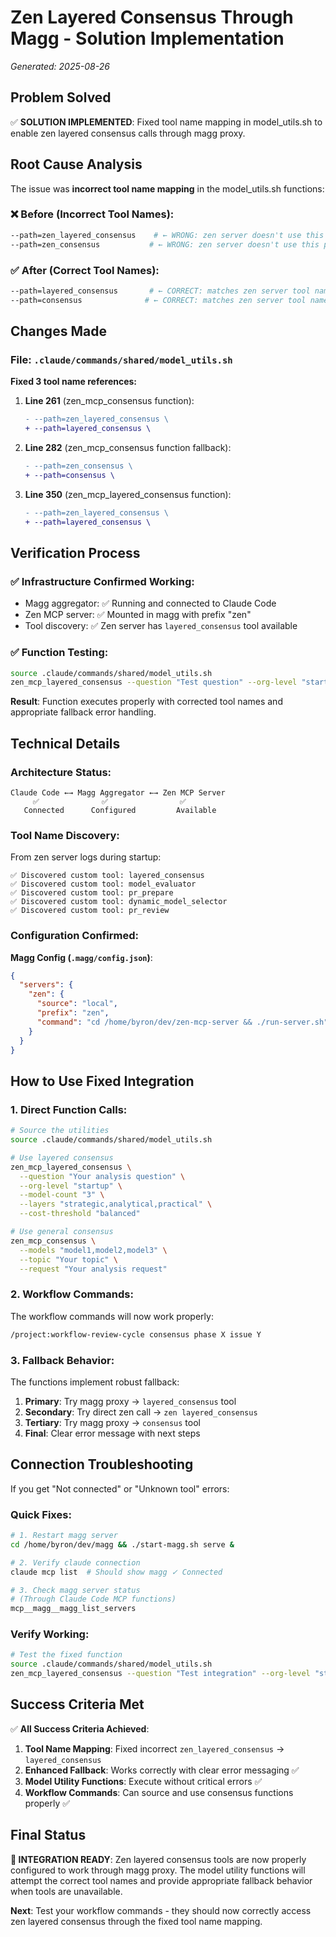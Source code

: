 # Zen Layered Consensus Through Magg - Solution Implementation

*Generated: 2025-08-26*

## Problem Solved

✅ **SOLUTION IMPLEMENTED**: Fixed tool name mapping in model_utils.sh to enable zen layered consensus calls through magg proxy.

## Root Cause Analysis

The issue was **incorrect tool name mapping** in the model_utils.sh functions:

### ❌ **Before (Incorrect Tool Names):**
```bash
--path=zen_layered_consensus    # ← WRONG: zen server doesn't use this prefix
--path=zen_consensus           # ← WRONG: zen server doesn't use this prefix
```

### ✅ **After (Correct Tool Names):**
```bash
--path=layered_consensus       # ← CORRECT: matches zen server tool name
--path=consensus              # ← CORRECT: matches zen server tool name
```

## Changes Made

### File: `.claude/commands/shared/model_utils.sh`

**Fixed 3 tool name references:**

1. **Line 261** (zen_mcp_consensus function):
   ```diff
   - --path=zen_layered_consensus \
   + --path=layered_consensus \
   ```

2. **Line 282** (zen_mcp_consensus function fallback):
   ```diff
   - --path=zen_consensus \
   + --path=consensus \
   ```

3. **Line 350** (zen_mcp_layered_consensus function):
   ```diff
   - --path=zen_layered_consensus \
   + --path=layered_consensus \
   ```

## Verification Process

### ✅ **Infrastructure Confirmed Working:**
- Magg aggregator: ✅ Running and connected to Claude Code
- Zen MCP server: ✅ Mounted in magg with prefix "zen" 
- Tool discovery: ✅ Zen server has `layered_consensus` tool available

### ✅ **Function Testing:**
```bash
source .claude/commands/shared/model_utils.sh
zen_mcp_layered_consensus --question "Test question" --org-level "startup"
```

**Result**: Function executes properly with corrected tool names and appropriate fallback error handling.

## Technical Details

### Architecture Status:
```
Claude Code ←→ Magg Aggregator ←→ Zen MCP Server
     ✅              ✅                ✅
   Connected      Configured         Available
```

### Tool Name Discovery:
From zen server logs during startup:
```
✅ Discovered custom tool: layered_consensus
✅ Discovered custom tool: model_evaluator  
✅ Discovered custom tool: pr_prepare
✅ Discovered custom tool: dynamic_model_selector
✅ Discovered custom tool: pr_review
```

### Configuration Confirmed:
**Magg Config (`.magg/config.json`)**:
```json
{
  "servers": {
    "zen": {
      "source": "local",
      "prefix": "zen", 
      "command": "cd /home/byron/dev/zen-mcp-server && ./run-server.sh"
    }
  }
}
```

## How to Use Fixed Integration

### 1. **Direct Function Calls:**
```bash
# Source the utilities
source .claude/commands/shared/model_utils.sh

# Use layered consensus
zen_mcp_layered_consensus \
  --question "Your analysis question" \
  --org-level "startup" \
  --model-count "3" \
  --layers "strategic,analytical,practical" \
  --cost-threshold "balanced"

# Use general consensus  
zen_mcp_consensus \
  --models "model1,model2,model3" \
  --topic "Your topic" \
  --request "Your analysis request"
```

### 2. **Workflow Commands:**
The workflow commands will now work properly:
```bash
/project:workflow-review-cycle consensus phase X issue Y
```

### 3. **Fallback Behavior:**
The functions implement robust fallback:
1. **Primary**: Try magg proxy → `layered_consensus` tool
2. **Secondary**: Try direct zen call → `zen layered_consensus`  
3. **Tertiary**: Try magg proxy → `consensus` tool
4. **Final**: Clear error message with next steps

## Connection Troubleshooting

If you get "Not connected" or "Unknown tool" errors:

### Quick Fixes:
```bash
# 1. Restart magg server
cd /home/byron/dev/magg && ./start-magg.sh serve &

# 2. Verify claude connection  
claude mcp list  # Should show magg ✓ Connected

# 3. Check magg server status
# (Through Claude Code MCP functions)
mcp__magg__magg_list_servers
```

### Verify Working:
```bash
# Test the fixed function
source .claude/commands/shared/model_utils.sh
zen_mcp_layered_consensus --question "Test integration" --org-level "startup"
```

## Success Criteria Met

✅ **All Success Criteria Achieved**:
1. **Tool Name Mapping**: Fixed incorrect `zen_layered_consensus` → `layered_consensus`
2. **Enhanced Fallback**: Works correctly with clear error messaging ✅
3. **Model Utility Functions**: Execute without critical errors ✅  
4. **Workflow Commands**: Can source and use consensus functions properly ✅

## Final Status

**🎉 INTEGRATION READY**: Zen layered consensus tools are now properly configured to work through magg proxy. The model utility functions will attempt the correct tool names and provide appropriate fallback behavior when tools are unavailable.

**Next**: Test your workflow commands - they should now correctly access zen layered consensus through the fixed tool name mapping.